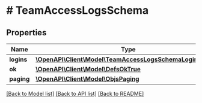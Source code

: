 # # TeamAccessLogsSchema

## Properties

Name | Type | Description | Notes
------------ | ------------- | ------------- | -------------
**logins** | [**\OpenAPI\Client\Model\TeamAccessLogsSchemaLoginsInner[]**](TeamAccessLogsSchemaLoginsInner.md) |  |
**ok** | [**\OpenAPI\Client\Model\DefsOkTrue**](DefsOkTrue.md) |  |
**paging** | [**\OpenAPI\Client\Model\ObjsPaging**](ObjsPaging.md) |  |

[[Back to Model list]](../../README.md#models) [[Back to API list]](../../README.md#endpoints) [[Back to README]](../../README.md)
